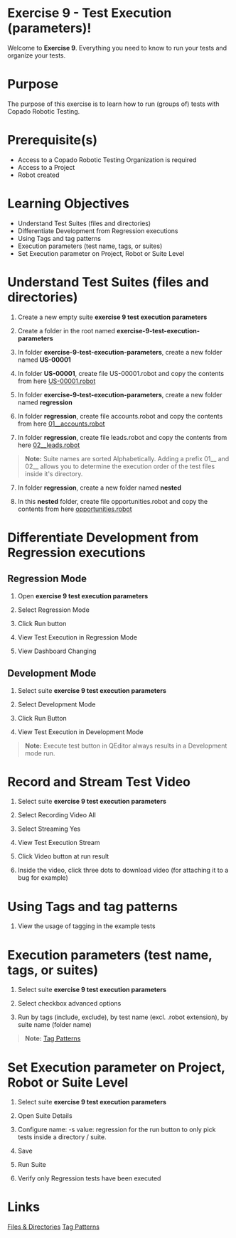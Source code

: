 # Exercise 9 - Test Execution (parameters)!

Welcome to **Exercise 9**. Everything you need to know to run your tests and organize your tests.

# Purpose

The purpose of this exercise is to learn how to run (groups of) tests with Copado Robotic Testing.

# Prerequisite(s)

- Access to a Copado Robotic Testing Organization is required
- Access to a Project
- Robot created

# Learning Objectives

- Understand Test Suites (files and directories)
- Differentiate Development from Regression executions
- Using Tags and tag patterns
- Execution parameters (test name, tags, or suites)
- Set Execution parameter on Project, Robot or Suite Level

# Understand Test Suites (files and directories)

1. Create a new empty suite **exercise 9 test execution parameters**

2. Create a folder in the root named **exercise-9-test-execution-parameters**

3. In folder **exercise-9-test-execution-parameters**, create a new folder named **US-00001**

4. In folder **US-00001**, create file US-00001.robot and copy the contents from here [US-00001.robot](US-00001/US-00001.robot)

4. In folder **exercise-9-test-execution-parameters**, create a new folder named **regression**

5. In folder **regression**, create file accounts.robot and copy the contents from here [01__accounts.robot](regression/01__accounts.robot)

6. In folder **regression**, create file leads.robot and copy the contents from here [02__leads.robot](regression/02__leads.robot)

> **Note:** Suite names are sorted Alphabetically. Adding a prefix 01__ and 02__ allows you to determine the execution order of the test files inside it's directory.

7. In folder **regression**, create a new folder named **nested**

8. In this **nested** folder, create file opportunities.robot and copy the contents from here [opportunities.robot](regression/nested/opportunities.robot)

# Differentiate Development from Regression executions

## Regression Mode

1. Open **exercise 9 test execution parameters**

2. Select Regression Mode

3. Click Run button

4. View Test Execution in Regression Mode

5. View Dashboard Changing

## Development Mode

1. Select suite **exercise 9 test execution parameters**

2. Select Development Mode

3. Click Run Button

4. View Test Execution in Development Mode

> **Note:** Execute test button in QEditor always results in a Development mode run.

# Record and Stream Test Video

1. Select suite **exercise 9 test execution parameters**

2. Select Recording Video All

2. Select Streaming Yes

3. View Test Execution Stream

4. Click Video button at run result

5. Inside the video, click three dots to download video (for attaching it to a bug for example)

# Using Tags and tag patterns

1. View the usage of tagging in the example tests

# Execution parameters (test name, tags, or suites)

1. Select suite **exercise 9 test execution parameters**

2. Select checkbox advanced options

3. Run by tags (include, exclude), by test name (excl. .robot extension), by suite name (folder name)

> **Note:** [Tag Patterns](https://robotframework.org/robotframework/latest/RobotFrameworkUserGuide.html#tag-patterns)

# Set Execution parameter on Project, Robot or Suite Level

1. Select suite **exercise 9 test execution parameters**

2. Open Suite Details

3. Configure   name: -s    value: regression for the run button to only pick tests inside a directory / suite.

4. Save

5. Run Suite

6. Verify only Regression tests have been executed

# Links
[Files & Directories](https://robotframework.org/robotframework/latest/RobotFrameworkUserGuide.html#files-and-directories)
[Tag Patterns](https://robotframework.org/robotframework/latest/RobotFrameworkUserGuide.html#tag-patterns)